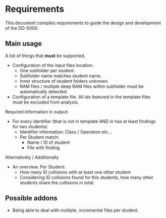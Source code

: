 # Requirements

This document compiles requirements to guide the design and development of the DD-5000.

## Main usage

A list of things that **must** be supported.

 * Configuration of the input files location.
   * One subfolder per student.
   * Subfolder name matches student name.
   * Inner structure of student folders unknown.
   * RAM files / multiple deep RAM files within subfolder must be automatically detected.
 * Configuration of a template file. All ids featured in the template files must be excluded from analysis.

Required information in output:

 * For every identifier (that is not in template AND in has at least findings for two students)
   * Identifier information: Class / Operation etc...
   * Per Student match:
     * Name / ID of student
     * File with finding

Alternatively / Additionally

 * An overview. Per Student:
   * How many ID collisions with at least one other student
   * Considering ID collisions found for this students, how many other students share the collisions in total.

## Possible addons

 * Being able to deal with multiple, incremental files per student.
